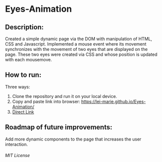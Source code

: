 # Eyes-Animation

## Description: 
Created a simple dynamic page via the DOM with manipulation of HTML, CSS and Javascript. Implemented a mouse event where its movement synchronizes with the movement of two eyes that are displayed on the page. These two eyes were created via CSS and whose position is updated with each mousemove.

## How to run: 
Three ways:<br>  
1) Clone the repository and run it on your local device.<br> 
2) Copy and paste link into browser: https://lei-marie.github.io/Eyes-Animation/<br> 
3) [Direct Link](https://lei-marie.github.io/Eyes-Animation/ "link title text")<br>

## Roadmap of future improvements:
Add more dynamic components to the page that increases the user interaction.


###### MIT License
